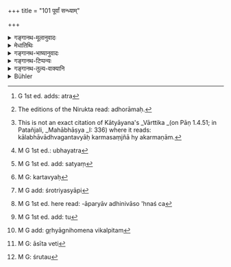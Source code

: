 +++
title = "101 पूर्वां सन्ध्याम्"

+++

<details><summary>गङ्गानथ-मूलानुवादः</summary>

Everyday during the earlier twilight one should stand repeating the Sāvitrī, till the sun becomes distinctly visible; and during the later twilight he should sit till the stars ark clearly seen.—(101)
</details>

<details><summary>मेधातिथिः</summary>

संमुखे प्रातः **पूर्वा संध्या** । आदित्यास्तमये **पश्चिमा** । तां **तिष्ठेत् जपन् सावित्रीम्** । आसनाद् उत्थाय निवृत्तगतिर् एकत्र देशे स्यात् । सावित्री उक्तैव "तत् सवितुर् वरेण्यम्" इति । तस्या ह्य् अनुवादाः । ॐकारादिविधिः श्लोके संध्याजपार्थम् "एतद् अक्षरम् एतां च" इति (म्ध् २.७८) । **आर्कदर्शनाद्** इति । यावद् भगवान् आदित्यो दृष्टः । जपस्थानयोर् अयम् एव विनिर्देशः ।

- <u>ननु</u> किम्[^३०७] विधिना, अर्कोदय एव संध्या निवर्तते । तथा हि, न सर्वं तमः क्षीणं नापि परिपूर्णः प्रकाश एषा संध्या । उक्तं च- 


[^३०७]:
     G 1st ed. adds: atra

- दिवि प्रकाशो भुवि चान्धकारः कालः स सावित्र इति प्रदिष्टः ।

निरुक्ते ऽप्य् उक्तम्- "अधोभागः[^३०८] सावित्रः इति पशुसमाम्नाये विज्ञायते । कस्मात् सामान्याद् अधस्ताद् रामो ऽधस्तात् कृष्णः" इति (निर् १२.१३) । आदित्योदये च सर्वतस् तमो निवर्तते । उभयधर्मानिवृत्तौ च संध्या- रात्रिधर्मे ऽहर्धर्मे च । अत्यन्तसंयोगे चैषा द्वितीया **संध्याम्** इति । तेन यावत् संध्याकालं तिष्ठेद् इत्य् उक्तं भवति । ततः परं स्वातन्त्र्यं स्थितम् एव । 


[^३०८]:
     The editions of the Nirukta read: adhorāmaḥ.

- <u>केचिद्</u> आहुर् नैवेयम् अत्यन्तसंयोगे द्वितीया । किं तर्हि "कालश् चाकर्मकाणां कर्मसंज्ञो भवति" इति[^३०९] वार्तिककारस् तत्र "कर्मणि द्वितीया" (पाण् २.३.२) इत्य् एव द्वितीया । यत् तु "कालाध्वनोर् अत्यन्तसंयोगे" (पाण् २.३.५) इति तद् यत्र क्रियावाची शब्दो न प्रयुज्यते । क्रोशं कुटिला नदी, सर्वरात्रं कल्याणी । यत्र[^३१०] च सकर्मको धातुः- मासम् अधीयत इति[^३११] तस्य विषयः । इह पुनः संध्यां तिष्ठेद् इति तिष्ठतिर् अकर्मकः । अतो विधिनिर्देशः कृत्स्नसंध्याप्राप्त्यर्थं स्थानासनयोः कर्तुम्[^३१२] । आरम्भकालस् त्व् इह नोक्तः, संध्याशब्देनैव समर्पितत्वात् । य एव हि संध्याकालस्यारम्भः स एव तद्विधेः[^३१३] । न हि पूर्णमास्यादिकालवद् दीर्घः संध्याकालः, यदि विलम्बः स्याद् दुर्लक्षो ह्य् असाव् अतिसूक्ष्मत्वात् तुलान्तरयोर् इव नामोन्नासौ । अलक्ष्यपौर्वापर्यौ रात्रेर् विरामो ऽह्नश् च प्रारम्भः[^३१४] । अतिशीघ्रगतिर् भगवान् भास्करस् तस्य यथा निर्भुक्ते राशौ राश्यन्तरसंक्रमणं[^३१५] त्रुटिमात्रकालम् इच्छन्ति ज्यौतिषिकाः । एवं देवसारम्भावसानयोर् अप्य् उदयास्तमयौ । प्रागुदयाद् रात्रिर् उदिते ऽहः । अनेन च नास्ति संध्या, आदित्योदयेनैव रात्रिविरामात् । अत एवोदयास्तमयसमीपयोर् अनुष्ठानप्रवृत्तिः । स्पष्टे च सूर्ये नक्षत्रेषु च निवृत्तिर् यतो य इयन्तं कालम् उपास्ते तेनावश्यं मुख्ये काले विधिर् निर्वर्तितो भवति । अत एव च यावान् सावित्रः कालः सेह संध्याभिप्रेता न ज्योतिःशास्त्रगणिता । सा चोक्ता पुरस्तात् ।


[^३१५]:
     M G 1st ed. add: tu


[^३१४]:
     M G 1st ed. here read: -āparyāv adhinivāso 'hnaś ca


[^३१३]:
     M G add: śrotriyasyāpi


[^३१२]:
     M G: kartavyaḥ


[^३११]:
     M G 1st ed. add: satyaṃ


[^३१०]:
     M G 1st ed.: ubhayatra


[^३०९]:
     This is not an exact citation of Kātyāyana's _Vārttika _(on Pāṇ 1.4.51; in Patañjali, _Mahābhāṣya _I: 336) where it reads: kālabhāvādhvagantavyāḥ karmasaṃjñā hy akarmaṇām.

- <u>यद्य्</u> एवं येषाम् अयम् एवाग्निहोत्रकालस् तेषां संध्याविधेर् अभावः प्रसक्तः । 

- <u>केयं</u> परिनोदना । श्रौतेन स्मार्तस्य बाधो युक्त एव ।[^३१६] नैव चात्र विरोधः । तिष्ठतापि शक्यं होतुम् आसीनेन च । 


[^३१६]:
     M G add: gṛhyāgnihomena vikalpitam

- <u>ननु</u> च न केवले स्थानासने संध्ययोर् विहिते, किं तु त्रिकजपो ऽपि । तच् च सावित्रीं जपन् कथं होममन्त्रम् उच्चारयेत् । 

- <u>अस्तु</u> जपस्य बाधः । प्रधाने तावत् स्थानासने न विरुध्येते । "गुणलोपे च मुख्यस्य" (प्म्स् १०.२.६२) इत्य् अनेन न्यायेन जपस्याङ्गत्वाद् बाधो युक्तः । तयोश् च प्रधानत्वं साक्षाद् विधिसंबन्धात् तिष्ठेद् आसीतेति[^३१७] च । जपस्य तु गुणत्वम्, शत्रन्तत्वाज् जपतेर् लक्षणत्वावगमात् । अधिकारसंबन्धश् च स्थानासनयोर् एव, "न तिष्ठति तु यः पूर्वाम्" तथा "तिष्ठन् नैशम् एनो व्यपोहति" इति (म्ध् १.१०३, १०२ ) ।


[^३१७]:
     M G: āsīta veti

- <u>यत् तु</u> केनचिद् उक्तम्- तिष्ठतिर् अत्र गुणः, प्रधानं जपकर्म । ततो हि फलम् अश्रौष्मेति । <u>तत्रोच्यते</u> । नैवायं कामिनो ऽधिकारः । कुतः फलश्रवणम् । यत् तु प्रणवादिवाक्ये "वेदपुण्येन युज्यते" (म्ध् २.७८) इति फलानुवादभ्रमः, स तत्रैव निर्णीतः । तस्मात् स्थानासने प्रधाने ।

- <u>अथ वा</u> अग्निहोत्रिणः सकृत् सावित्रीं जपिष्यन्ति त्रिर् आवर्तयिष्यन्ति वा । न तावताग्निहोत्रस्य कालातिपत्तिः । अश्नन् सायं विनिर्मुक्त इति न तावता विहन्यते । अश्नशब्दः चिरकालवचनः । तावता च कृतः संध्यार्थो भवति । अर्कदर्शनपर्यन्तता ह्य् अङ्गम् एव । उदितहोमिनां कृतसंध्यानाम् एवाग्निहोत्रहोमः । 

- गौतमेन तु "सज्योतिष्या ज्योतिषो दर्शनात्" इति (ग्ध् २.११) सूत्रस्यार्थः । एतावान् कालः संध्योच्यते । न विध्यङ्गम् । तत्रैतावति काले नास्त्य् आवृत्तिः । यथा "पौर्णमास्यां यजेत" (श्ब् ११.१.३.६) इति न कालानुरोधेन कर्मण आवृत्तिः, तथा पूर्वां संध्यां सनक्षत्रां पश्चिमां सदिवाकराम् इति, तद् अपि काललक्षणम् एतावान् काल इह संध्याशब्देनोच्यते । तत्र सांध्यो विधिर् अनुष्ठेयः । तत्रेयति संध्याशब्दवाच्ये काले च मुहूर्तमात्रे यदि त्रिचतुरासु कालकलासु स्थानासनजपान् कुर्यात्, संपन्न एव विध्यर्थः । न ह्य् अत्र कृत्स्नकालव्याप्तिः श्रुता[^३१८] मनोर् इव । सर्वथाग्निहोत्रसंध्याविधी समानकालाव् अपि शक्याव् अनुष्ठातुम् ।


[^३१८]:
     M G: śrutau

- **सदा**शब्दो नित्यताम् आह । उभयसंध्याशेषः । **आसीत** आसनम् अनूर्ध्वतावस्थानम् उपविष्टो भवेत् । **ऋक्षं** नक्षत्रम् । **आ** तद्**विभावनात्** । **आर्कदर्शनाद्** इति य आकारः स इहानुषक्तव्यः । **सम्यक्**शब्दो दर्शनविभावनयोर् विशेषणम् । सम्यग् यदा परिपूर्णमण्डल आदित्यो भवति, नक्षत्राणि च भास्वन्ति स्वभासा युक्तानि नादित्यतेजोऽभिभूतानि ॥ २.१०१ ॥
</details>

<details><summary>गङ्गानथ-भाष्यानुवादः</summary>

‘*Earlier twilight*’ is that when the morning is ahead; and the ‘later
twilight’ is that when the sun sets. During the former ‘*one should
stand, repeating the Sāvitrī*; *i.e*., rising from the seat, one should
desist from moving and continue to remain at the same place. The
‘*Sāvitrī*’ has already been described as the verse ‘*tatsavitur
varenyam*’; and it is this verse that has been referred to in the verse
2.78 laying down the pronouncing of the syllable ‘*om*,’ etc., in
connection with the reciting of the Twilight Prayers.

‘*Till the sun is visible*’—till the blessed God Sun becomes seen.

The present verse contains the injunction of the *Repeating* (of the
*Sāvitrī*) and the *Standing*.

*Question*:—“What is the use of laying down the limit? The ‘twilight’
naturally ceases at sun-rise. For the very definition of ‘Twilight’ is
that ‘it is that time during which darkness is not all gone, nor is
light quite complete.’ It is also thus described—‘When there is
brightness in the sky and darkness on the earth, this time has been
called sacred to the Sun.’ In the *Nirukta* also it is said that ‘When
there is ruddiness below, it is the *Sāvitra* time.’ In works dealing
with animals also it is said—‘From what similarity—because it is ruddy
underneath, and black underneath.’ And as a matter of fact, darkness
ceases entirely at sunrise. It is ‘twilight’ when the characteristics of
neither day nor night have ceased. The Accusative ending in ‘*Sandyām*’
denotes *duration*; hence the meaning is that so long as the time of
twilight continues he should remain standing; and after that the man is
naturally free.”

In answer to this some people have held that the Accusative ending here
does not denote *duration*, it denotes the *objective* itself, in
accordance with the declaration of the author of the *Vārtika* that
‘time conies to be called the object of intransitive verbs.’ As regards
Pāṇini’s rule (2.3.5) laying down the use of the Accusative in the sense
of ‘duration of time and space,’ it refers either to (1) such sentences
as do not contain a verb signifying some action,—*e.g*., ‘the river
crooked *for two miles* (*krośam*),’ ‘blessed *throughout the night*
(*sarva-* *rātram*),’—or (2) where the verb used is a transitive
one,—*e.g*., ‘the book is studied *for a month* (*māsam*).’ In the
present instance however, in the sentence ‘*pūrvām sandhyām
tiṣṭhet*,’—the root ‘*sthū*’ is intransitive. Hence the injunction in
the text must be taken as meant to imply simply that the acts of
*standing* and *sitting* should be done during the two Twilights. The
precise time for the beginning of the acts is not directly laid down;
for the simple reason that it is already implied: the time for the
beginning of the enjoined act is the same as that of the period of
‘twilight.’ This period of ‘twilight’ is not a lengthy one, like that of
the ‘Full Moon Day’ and the like; so that if there were any delay (in
the beginning), the time would be difficult to detect; because the time
falling between the end of night and the beginning of day is extremely
subtle, and the sequence between these two is as difficult to discern as
that between the rising of one and the dipping of another pan of the
weighing scale. The Sun-god is extremely swift in his movements; and the
time intervening between his passing from one zodiacal sign and entering
into another has been regarded by astronomers to be a mere ‘truṭi,’
infinitesimal Similarly with the rising and setting of the Sun as
indicating the beginning and end of the day. Before sun-rise it is
‘Night,’ and after sun-rise it is ‘Day’; and under this explanation
there is no such time as ‘Twilight’; the rising of the sun h aving put
an end to the night. It is for this reason that the performance is begun
at times approximating to sunrise and sunset; and it ceases as soon as
either the sun or the stars become distinctly visible. And hence one who
continues the performance during such time is regarded as having
fulfilled the injunction at the proper time. Thus what is meant by
‘Twilight’ here is just that time which is ‘*Sāvitra*’—pertaining to the
Sun,—and not that infinitesimal point of time postulated in astronomical
works, which has been referred to above.

*Objection*.—“If this is so, then the offering of Twilight Prayers
becomes impossible for those for whom the said time is exactly at which
they perform their *Agnihotra*.”

*Answer*.—What is this objection? In the first place it is only right
that what is enjoined in the *Smṛti* (*i.e*., the Twilight Prayers)
should be set aside by what is enjoined in the *Śruti* (*i.e., the
Agnihotra*). But as a matter of fact, there is no incompatibility
between the two acts; for the Agnihotra-oblations (laid down by *Śruti*)
could very well be offered by one while he is *standing* or *sitting*
(which two acts are enjoined by the present verse).

“But it is not only *standing* and *sitting* that are enjoined by the
present text; the repeating of the threefold Mantra is also prescribed.
So that while one is repeating the (according to the present verse), how
could he, at the same time, recite the Mantras prescribed in connection
with the *Agnihotra* - oblations?”

Well, in that case, the repeating (of the *Sāvitrī*, etc.) might be set
aside; but there would be no such incompatibility in connection with the
acts of *standing* and *sitting*, which are the principal factors in the
present injunction. And in accordance with the principle enunciated in
Jaimini’s *Sūtra* (10. 2. 63), it is only right that the act of
*repeating the Sāvitrī*,—which is only a subordinate factor—should be
set aside. That the acts of *standing* and *sitting* are the principal
factors is shown by the fact that the injunctive words ‘*tiṣṭhet*,
(should stand) ‘*āsīta*’ (‘should sit’) directly enjoin those acts only;
and that the *repeating* of the *Sāvitrī* is the subordinate factor is
shown by the fact that it is spoken of by means of the present
participial epithet (‘*japan*,’ ‘repeating’), which shows that it is
only a qualifying adjunct. And the real connection with the injunction
is of the acts of *standing* and *sitting* only; as is also made clear
by what follows in the next two verses.

Some people have held that in the present context *standing* is the
subordinate and the act of *repeating* the predominant factor, as it is
from the latter that we have read of results following (in verse 78).

In answer to this we make the following observations: The present
context is not intended for persons moved by personal desires; hence why
should the text speak of any desirable results? As regards the
misconception that people h ave regarding the declaration in verse
78—‘He becomes endowed with Vedic merit’—describing the syllable ‘*om*,’
etc., as being a description of results,—this we have already disposed
of under that context. Hence we conclude that in the present context,
*standing* and *sitting* are the predominant factors.

Or, it may be that those who perforin the *Agnihotra* shall recite the
*Sāvitrī* only once, or shall repeat it thrice; and this much of it will
not interfere with the time prescribed for the *Agnihotra*. \[Just as
even though it is stated that ‘in the evening one becomes free by
muttering prayers for a long time,’ yet this does not interfere with the
performance of the *Agnihotra*. The term ‘*aśna*’ stands for *long
time.\]* And yet the said recitation of the *Sāvitrī* would accomplish
the purpose of the Twilight Prayers; specially as the assertion that the
repeating is to go on *till the sun is seen* is only a subordinate
factor in the Injunction (and hence need not be necessarily followed).

\[The above applies to such *Agnihotrins* only as have adopted the time
before sun-rise for their offerings.\] As for those who have adopted the
time *after sunrise*, (the difficulty does not arise, and) the
Agnihotra-oblations would naturally be offered after the Twilight
Prayers have been offered.

Gautama (2.17) speaks of the two Twilight Prayers as to be offered
‘(*a*) while the stars are still visible (at dawn) and (*b*) till such
time as the stars become visible (after sunset)’; and all that this
means is that the time described is to be regarded as ‘Twilight’; and it
does not mean that this time mentioned is part of the Injunction; nor
does it follow that the *Sāvitrī* is to be repeated during the whole of
the time stated. Just as in the case of the Injunction ‘One should offer
sacrifices on the full-moonday,’ it does not mean that the act of
sacrificing is to be repeated during all the time comprised in the time
mentioned; exactly in the same manner, when we have such assertions as
that “the Earlier Twilight-Prayers are to be repeated while the stars
are visible, and the later ones while the sun is still visible,”—all
that is meant is the definition of the two times; the meaning being that
‘such and such a time is what is meant by the term *Twilight*; and it is
at that time that the Twilight-Prayers should be offered.’ Thus then,
the term ‘Twilight’ standing for the period of time mentioned, if one
should perform the *standing* or *sitting* and *mantra-ref tenting* for
only a minute, or for any three or four points of time, he will have
accomplished what is prescribed by the Injunction.

The term ‘*Sadā*,’ ‘*Every day,'* signifies the compulsory character of
the act; and it is to be taken as pertaining to both *Twilights*.

‘*Should sit*’;—‘*sitting*’ standing for any position other than
*standing*, the meaning is that he should be seated.

‘*Ṛkṣa*’ means *stars*. ‘*Ā*’—*i.e*., *till*—they are seen;—the ‘*ā*’
(‘till’) occurring in connection with ‘*arkadarśanāt*’ (in the first
time) should be construed also along with ‘*ṛkṣavibhāvanāt*.’

‘*Samyak*,’ ‘*clearly*,’ qualifies both ‘*darśana*’ and ‘*vibhāvana*’;
the sense being—(*a*) ‘when the sun is seen *clearly*,—*i.e*., the whole
disc becomes visible,’—and (*b*) ‘when the stars are bright, shining in
their full splendour, and not dimmed by the stronger light of the
sun.’—(101)
</details>

<details><summary>गङ्गानथ-टिप्पन्यः</summary>

*Medhātithi* (p. 121, 1. 26)—‘*Gautamena tu*.’ The complete Sutra of
Gautama is as follows tiṣṭhet pūrvāmāsīta uttarāṃ sajyotiṣyājyotiṣo
darśanāt vāgyataḥ (2. 17)

This verse is quoted in *Vīramitrodaya* (Saṃskāra, p. 447);—also in
*Parāśaramādhava* (Ācāra, p. 281) as laying down the necessity of
*japa*;—and in *Hemādri* (Śirāddha, p. 695).
</details>

<details><summary>गङ्गानथ-तुल्य-वाक्यानि</summary>

*Dakṣa* (Parāśaramādhava, p. 267).—‘The junction of Day and Night,
devoid of the Sun, and the Stars, is called the *Twilight*.’

*Dakṣa* (Parāśaramādhava, p. 269).—‘Two *nādis* at the end of night is
the beginning of the Twilight; and the appearance of the first streak of
the sun is its end.’

*Gautama-Dharmasūtra*, 2. 17.—‘The morning prayers should be offered
while the stars are still visible, and the Evening Prayers, before the
stars become visible,—the man being seated and speech held in check.’

*Baudhāyana-Dharmasūtra*, (4.2. 10,12,13).—‘The Morning Prayers should
be offered by one seated facing the East;—it may be begun before
sunrise, but it should be completed as soon as the sun has risen the
Evening Prayers should he begun before sunset; it may be completed later
on.’

*Āpastamba-Dharmasūtra* (1.11.30. 8).—‘The two Twilight Prayers should
be offered outside the village, with speeoh controlled.’

*Vaśiṣṭha-smṛti* (26. 2-3).—‘Whatever sins, in act, mind Or speech, may
have been committed during the day,—the man casts off by means of
Breath-suspensions during the performance of the Evening
Prayers;—whatever sins...... during the day... Morning Prayers.’

*Viṣṇu-smṛti* (27. 2-3).—‘Prayers during the two twilights;—the Morning
one should he offered standing, and the Evening one, sitting.’

*Yājñavalkya* (1. 24-25).—‘One should continue to repeat the Sāvitrī in
the evening till the appearance of the stars; and in the morning till
the appearance of the sun.’

*Samvarta* (Vīramitrodaya-Saṃskāra, p. 447).—‘In the morning the
Twilight Prayers should be offered while the stars are still visible;
the Evening Prayers while the sun is still visible, being only half-set;
the student should offer the morning prayers, standing, and the evening
prayers, seated.

*Vyāsa* (*Parāśaramādhava*, p. 268).—Since they worship the Twilight at
the time of the junction of day and night, they call it the *Twilight
Prayer*.’

*Yogi-Yājñavalkya* (*Parāśaramādhava*, p. 268).—‘One should offer the
Twilight Prayers at the junction, not either after sunset or after
sunrise.’

*Taittirīya-Brāhmaṇa* (*Parāśaramādhava*, p. 268).—‘Meditating upon the
sun, rising and setting, if the learned Brāhmaṇa offer the Prayers, he
obtains all that is good.’

*Śaṅkha (Parāśaramādhava*, p. 275).—‘The Morning Twilight is accompanied
by stars, and the Evening one by the sun; both these one should
observe.’
</details>

<details><summary>Bühler</summary>

101	Let him stand during the morning twilight, muttering the Savitri until the sun appears, but (let him recite it), seated, in the evening until the constellations can be seen distinctly.
</details>
